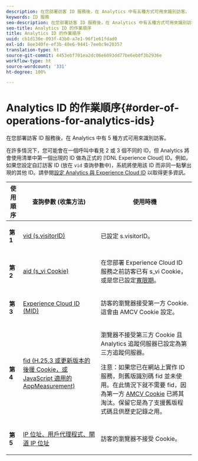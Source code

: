 ```yaml
---
description: 在您部署訪客 ID 服務後，在 Analytics 中有五種方式可用來識別訪客。
keywords: ID 服務
seo-description: 在您部署訪客 ID 服務後，在 Analytics 中有五種方式可用來識別訪客。
seo-title: Analytics ID 的作業順序
title: Analytics ID 的作業順序
uuid: cb1d136e-093f-43b0-a7e1-96f1e61fdad0
exl-id: 8ee340fe-ef3b-40e6-9441-7ee0c9e20357
translation-type: ht
source-git-commit: 4453ebf701ea2dc06e6093dd77be6eb0f3b2936e
workflow-type: ht
source-wordcount: '331'
ht-degree: 100%

---
```


# Analytics ID 的作業順序{#order-of-operations-for-analytics-ids}

在您部署訪客 ID 服務後，在 Analytics 中有 5 種方式可用來識別訪客。

在許多情況下，您可能會在一個呼叫中看見 2 或 3 個不同的 ID，但 Analytics 將會使用清單中第一個出現的 ID 做為正式的 [!DNL Experience Cloud] ID。例如，如果您設定自訂訪客 ID (放在 `vid` 查詢參數中)，系統將使用該 ID 而非同一點擊出現的其他 ID。請參閱[設定 Analytics 與 Experience Cloud ID](../../reference/analytics-reference/analytics-ids.md#concept-f381dd18ee184c6c8e48286937a161d6) 以取得更多資訊。

<table id="table_D267D36451F643D1BB68AF6FEAA6AD1A"> 
 <thead> 
  <tr> 
   <th colname="col1" class="entry"> 使用順序 </th> 
   <th colname="col2" class="entry"> 查詢參數 (收集方法) </th> 
   <th colname="col3" class="entry"> 使用時機 </th> 
  </tr> 
 </thead>
 <tbody> 
  <tr> 
   <td colname="col1"> <p> <b>第 1<sup></sup></b> </p> </td> 
   <td colname="col2"> <p> <a href="https://docs.adobe.com/content/help/zh-Hant/analytics/implementation/vars/config-vars/visitorid.html" format="http" scope="external"> vid (s.visitorID)</a> </p> </td> 
   <td colname="col3"> <p>已設定 <span class="codeph">s.visitorID</span>。 </p> </td> 
  </tr> 
  <tr> 
   <td colname="col1"> <p> <b>第 2<sup></sup></b> </p> </td> 
   <td colname="col2"> <p> <a href="https://docs.adobe.com/content/help/zh-Hant/core-services/interface/ec-cookies/cookies-analytics.html" format="http" scope="external"> aid (s_vi Cookie)</a> </p> </td> 
   <td colname="col3"> <p>在您部署 <span class="keyword">Experience Cloud</span> ID 服務之前訪客已有 s_vi Cookie，或是您已設定<a href="../../reference/analytics-reference/grace-period.md" format="dita" scope="local">寬限期</a>。 </p> </td> 
  </tr> 
  <tr> 
   <td colname="col1"> <p> <b>第 3<sup></sup></b> </p> </td> 
   <td colname="col2"> <p> <a href="../../introduction/cookies.md#section-7ff7d96d6e4141b08a84a75a63d7814c" format="dita" scope="local"> Experience Cloud ID (MID) </a> </p> </td> 
   <td colname="col3"> <p>訪客的瀏覽器接受第一方 Cookie.這會由 AMCV Cookie 設定。 </p> </td> 
  </tr> 
  <tr> 
   <td colname="col1"> <p> <b>第 4<sup></sup></b> </p> </td> 
   <td colname="col2"> <p> <a href="https://docs.adobe.com/content/help/zh-Hant/id-service/using/reference/analytics-reference/analytics-ids.html" format="http" scope="external"> fid (H.25.3 或更新版本的後援 Cookie，或 JavaScript 適用的 AppMeasurement)</a> </p> </td> 
   <td colname="col3"> <p>瀏覽器不接受第三方 Cookie 且 Analytics 追蹤伺服器已設定為第三方追蹤伺服器。 </p> <p> <p>注意：如果您已在網站上實作 ID 服務，則舊版識別碼 <span class="codeph">fid</span> 並未使用。在此情況下就不需要 <span class="codeph">fid</span>，因為第一方 <a href="../../introduction/cookies.md" format="dita" scope="local"> AMCV Cookie</a> 已將其淘汰。保留它是為了支援舊版程式碼且供歷史記錄之用。 </p> </p> </td> 
  </tr> 
  <tr> 
   <td colname="col1"> <p> <b>第 5<sup></sup></b> </p> </td> 
   <td colname="col2"> <p> <a href="https://docs.adobe.com/content/help/zh-Hant/analytics/technotes/visitor-identification.html" format="http" scope="external"> IP 位址、用戶代理程式、閘道 IP 位址</a> </p> </td> 
   <td colname="col3"> <p>訪客的瀏覽器不接受 Cookie。 </p> </td> 
  </tr> 
 </tbody> 
</table>
